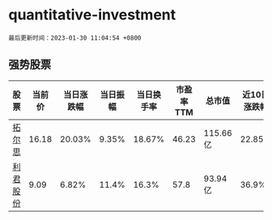 # quantitative-investment

`最后更新时间：2023-01-30 11:04:54 +0800`

## 强势股票

|股票|当前价|当日涨跌幅|当日振幅|当日换手率|市盈率TTM|总市值|近10日涨跌幅|
|----|----|----|----|----|----|----|----|
|[拓尔思](https://xueqiu.com/S/SZ300229)|16.18|20.03%|9.35%|18.67%|46.23|115.66亿|22.85%|
|[利君股份](https://xueqiu.com/S/SZ002651)|9.09|6.82%|11.4%|16.3%|57.8|93.94亿|36.9%|
